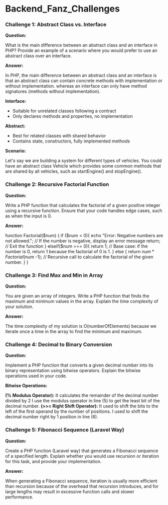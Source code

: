 # Backend_Fanz_Challenges

### Challenge 1: Abstract Class vs. Interface 
**Question:**

 What is the main difference between an abstract class and an interface in PHP? Provide an example of a scenario where you would prefer to use an abstract class over an interface.
 

**Answer:**

In PHP, the main difference between an abstract class and an interface is that an abstract class can contain concrete methods with implementation or without implementation. whereas an interface can only have method signatures (methods without implementation).

**Interface:**

- Suitable for unrelated classes following a contract
- Only declares methods and properties, no implementation


**Abstract:**

- Best for related classes with shared behavior
- Contains state, constructors, fully implemented methods

**Scenario:**

Let's say we are building a system for different types of vehicles.
You could have an abstract class Vehicle which provides some common methods that are shared by all vehicles, such as startEngine() and stopEngine().

### Challenge 2: Recursive Factorial Function  
**Question:**

 Write a PHP function that calculates the factorial of a given positive integer using a recursive function. Ensure that your code handles edge cases, such as when the input is 0.

 **Answer:**

 function Factorial($num)
{
    if ($num < 0){
        echo "Error: Negative numbers are not allowed.";  // If the number is negative, display an error message
        return; // Exit the function
    }
    elseif($num === 0){
        return 1; // Base case: if the number is 0, return 1 because the factorial of 0 is 1.
    }
    else
    {
        return $num* Factorial($num -1); // Recursive call to calculate the factorial of the given number.
    }
} 


### Challenge 3: Find Max and Min in Array   
**Question:** 

You are given an array of integers. Write a PHP function that finds the maximum and minimum values in the array. Explain the time complexity of your solution.

**Answer:**

The time complexity of my solution is O(numberOfElements) because we iterate once a time in the array to find the minimum and maximum.

### Challenge 4: Decimal to Binary Conversion    
**Question:** 

Implement a PHP function that converts a given decimal number into its binary representation using bitwise operators. Explain the bitwise operations used in your code. 

**Bitwise Operations:**

**(% Modulus Operator):** It calculates the remainder of the decimal number divided by 2 I use the modulus operator in line (5) to get the least bit of the decimal number.
**(>>= Right Shift Operator):** It used to shift the bits to the left of the first operand by the number of positions.
I used to shift the decimal number right by 1 position in line (6).


### Challenge 5: Fibonacci Sequence (Laravel Way)  
**Question:** 

Create a PHP function (Laravel way) that generates a Fibonacci sequence of a specified length. Explain whether you would use recursion or iteration for this task, and provide your implementation. 

**Answer:** 

When generating a Fibonacci sequence, iteration is usually more efficient than recursion because of the overhead that recursion introduces, and for large lengths may result in excessive function calls and slower performance.